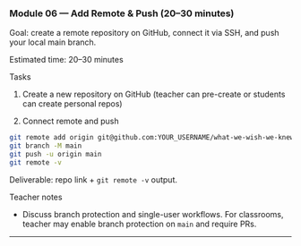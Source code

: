 ### Module 06 — Add Remote & Push (20–30 minutes)

Goal: create a remote repository on GitHub, connect it via SSH, and push your local main branch.

Estimated time: 20–30 minutes

Tasks

1) Create a new repository on GitHub (teacher can pre-create or students can create personal repos)

2) Connect remote and push

```bash
git remote add origin git@github.com:YOUR_USERNAME/what-we-wish-we-knew.git
git branch -M main
git push -u origin main
git remote -v
```

Deliverable: repo link + `git remote -v` output.

Teacher notes
- Discuss branch protection and single-user workflows. For classrooms, teacher may enable branch protection on `main` and require PRs.

---
